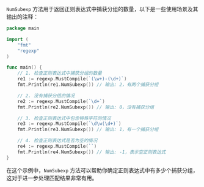 `NumSubexp` 方法用于返回正则表达式中捕获分组的数量，以下是一些使用场景及其输出的注释：

```go
package main

import (
    "fmt"
    "regexp"
)

func main() {
    // 1. 检查正则表达式中捕获分组的数量
    re1 := regexp.MustCompile(`(\w+)-(\d+)`)
    fmt.Println(re1.NumSubexp()) // 输出: 2，有两个捕获分组

    // 2. 没有捕获分组的情况
    re2 := regexp.MustCompile(`\d+`)
    fmt.Println(re2.NumSubexp()) // 输出: 0，没有捕获分组

    // 3. 检查正则表达式中包含特殊字符的情况
    re3 := regexp.MustCompile(`\d\w(\d+)`)
    fmt.Println(re3.NumSubexp()) // 输出: 1，有一个捕获分组

    // 4. 检查正则表达式是否为空的情况
    re4 := regexp.MustCompile(``)
    fmt.Println(re4.NumSubexp()) // 输出: -1，表示空正则表达式
}
```

在这个示例中，`NumSubexp` 方法可以帮助你确定正则表达式中有多少个捕获分组，这对于进一步处理匹配结果非常有用。